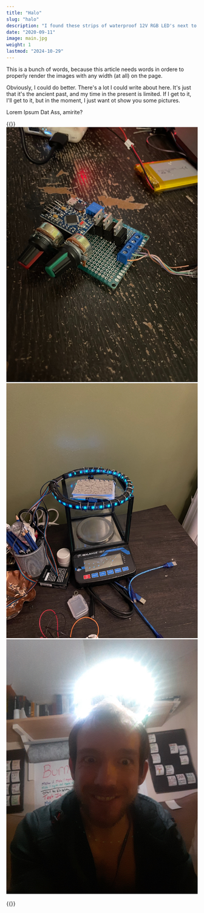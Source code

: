 ```yaml
---
title: "Halo"
slug: "halo"
description: "I found these strips of waterproof 12V RGB LED's next to the dumpster. Testing revealed that the controller was broken, so I created a new one!"
date: "2020-09-11"
image: main.jpg
weight: 1
lastmod: "2024-10-29"
---
```


This is a bunch of words, because this article needs words in ordere to properly 
render the images with any width (at all) on the page.

Obviously, I could do better. There's a lot I could write about here. It's just 
that it's the ancient past, and my time in the present is limited. If I get to it, I'll get
to it, but in the moment, I just want ot show you some pictures.

Lorem Ipsum Dat Ass, amirite?

{{<gallery>}}
<img src="circuit.jpg" class="grid-w50 md:grid-w33" />
<img src="halo.jpg" class="grid-w50 md:grid-w33" />
<img src="goddamn.jpg" class="grid-w50 md:grid-w33" />

{{</gallery>}}
